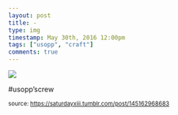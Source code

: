 ```yaml
---
layout: post
title: -
type: img
timestamp: May 30th, 2016 12:00pm
tags: ["usopp", "craft"]
comments: true
---
```

<img src="https://saturdayxiii.github.io/media/145162968683.jpg"/>

#usopp’screw
 
  
<small>source: https://saturdayxiii.tumblr.com/post/145162968683</small>